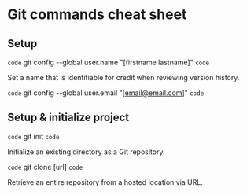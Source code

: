 # Git commands cheat sheet #

## Setup ##

`code` git config --global user.name "[firstname lastname]" `code`

Set a name that is identifiable for credit when reviewing version history. 

`code` git config --global user.email "[email@email.com]" `code`

## Setup & initialize project 

`code` git init `code` 

Initialize an existing directory as a Git repository. 

`code` git clone [url] `code`

Retrieve an entire repository from a hosted location via URL.